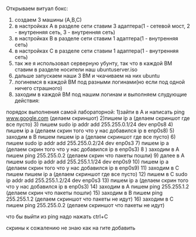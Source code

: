 Открываем витуал бокс:
1) создаем 3 машины (A,В,С)
2) в настройках А в разделе сети ставим 3 адаптера(1 - сетевой мост, 2 - внутренняя сеть, 3 - внутренняя сеть)
3) в настройках B в разделе сети ставим 1 адаптера(1 - внутренняя сеть)
4) в настройках C в разделе сети ставим 1 адаптера(1 - внутренняя сеть)
5) так же я использовал серверную убунту, так что в каждой ВМ ставим в разделе носители наш ubuntuserver.iso
6) дальше запускаем наши 3 ВМ и чкачиваем на них ubuntu
7) логинемся в каждой ВМ под разными логинами(но если под одной ничего страшного)
8) заходим в каждой ВМ под нашим логинам и выполняем слудующие действия:



порядок выполнения самой лабораторной:
1)зайти в А и написать ping www.google.com (делаем скриншот) 
2)пишем ip a (делаем скриншот где все пусто)
3) пишем sudo ip addr add 255.255.0.1/24 dev enp0s8 
4) пишем ip a (делаем скрин того что у нас добавился ip в enp0s8)
5) заходим в B пишем пишем ip a (делаем скриншот где все пусто)
6) пишем sudo ip addr add 255.255.0.2/24 dev enp0s3
7) пишем ip a (делаем скрин того что у нас добавился ip в enp0s3)
8 ) заходим в А пишем ping 255.255.0.2 (делаем скрин что пакеты пошли)
9) далее в А пишем sudo ip addr add 255.255.1.1/24 dev enp0s9
10) пишем ip a (делаем скрин того что у нас добавился ip в enp0s9)
11) заходим в C пишем пишем ip a (делаем скриншот где все пусто)
12) пишем в С sudo ip addr add 255.255.1.2/24 dev enp0s3
13) пишем ip a (делаем скрин того что у нас добавился ip в enp0s3)
14) заходим в А пишем ping 255.255.1.2 (делаем скрин что пакеты пошли)
15) заходим в B пишем ping 255.255.1.2 (делаем скриншот что пакеты не идут)
16) заходим в С пишем ping 255.255.0.2 (делаем скриншот что пакеты не идут)

что бы выйти из ping надо нажать ctrl+C

скрины к сожалению не знаю как на гите добавить 
